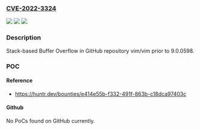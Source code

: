 ### [CVE-2022-3324](https://cve.mitre.org/cgi-bin/cvename.cgi?name=CVE-2022-3324)
![](https://img.shields.io/static/v1?label=Product&message=vim%2Fvim&color=blue)
![](https://img.shields.io/static/v1?label=Version&message=n%2Fa&color=blue)
![](https://img.shields.io/static/v1?label=Vulnerability&message=CWE-121%20Stack-based%20Buffer%20Overflow&color=brighgreen)

### Description

Stack-based Buffer Overflow in GitHub repository vim/vim prior to 9.0.0598.

### POC

#### Reference
- https://huntr.dev/bounties/e414e55b-f332-491f-863b-c18dca97403c

#### Github
No PoCs found on GitHub currently.

